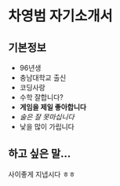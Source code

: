 # 차영범 자기소개서

## 기본정보
- 96년생
- 충남대학교 출신
- 코딩사랑
- 수학 잘합니다?
- **게임을 제일 좋아합니다**
- *술은 잘 못마십니다*
- 낯을 많이 가립니다

## 하고 싶은 말...
사이좋게 지냅시다 ㅎㅎ